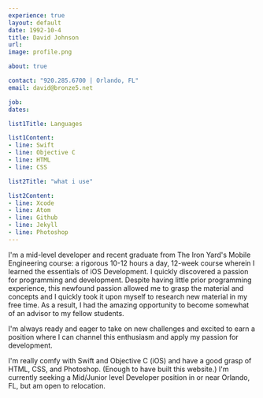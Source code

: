 ```yaml
---
experience: true
layout: default
date: 1992-10-4
title: David Johnson
url:
image: profile.png

about: true

contact: "920.285.6700 | Orlando, FL"
email: david@bronze5.net

job:
dates:

list1Title: Languages

list1Content:
- line: Swift
- line: Objective C
- line: HTML
- line: CSS

list2Title: "what i use"

list2Content:
- line: Xcode
- line: Atom
- line: Github
- line: Jekyll
- line: Photoshop
---
```


I'm a mid-level developer and recent graduate from The Iron Yard's Mobile Engineering course: a rigorous 10-12 hours a day, 12-week course wherein I learned the essentials of iOS Development. I quickly discovered a passion for programming and development. Despite having little prior programming experience, this newfound passion allowed me to grasp the material and concepts and I quickly took it upon myself to research new material in my free time. As a result, I had the amazing opportunity to become somewhat of an advisor to my fellow students.

I'm always ready and eager to take on new challenges and excited to earn a position where I can channel this enthusiasm and apply my passion for development.

I'm really comfy with Swift and Objective C (iOS) and have a good grasp of HTML, CSS, and Photoshop. (Enough to have built this website.) I'm currently seeking a Mid/Junior level Developer position in or near Orlando, FL, but am open to relocation.
